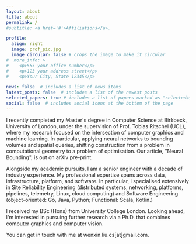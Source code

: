 ```yaml
---
layout: about
title: about
permalink: /
#subtitle: <a href='#'>Affiliations</a>.

profile:
  align: right
  image: prof_pic.jpg
  image_circular: false # crops the image to make it circular
#  more_info: >
#    <p>555 your office number</p>
#    <p>123 your address street</p>
#    <p>Your City, State 12345</p>

news: false  # includes a list of news items
latest_posts: false  # includes a list of the newest posts
selected_papers: true # includes a list of papers marked as "selected={true}"
social: false  # includes social icons at the bottom of the page
---
```


I recently completed my Master's degree in Computer Science at Birkbeck, University of London, under the supervision of Prof. Tobias Ritschel (UCL), where my research focused on the intersection of computer graphics and machine learning. In particular, applying neural networks to bounding volumes and spatial queries, shifting construction from a problem in computational geometry to a problem of optimisation. Our article, "Neural Bounding", is out on arXiv pre-print.

Alongside my academic pursuits, I am a senior engineer with a decade of industry experience. My professional expertise spans across data, infrastructure, platform, and software. In particular, I specialised extensively in Site Reliability Engineering (distributed systems, networking, platforms, pipelines, telemetry, Linux, cloud computing) and Software Engineering (object-oriented: Go, Java, Python; Functional: Scala, Kotlin.)

I received my BSc (Hons) from University College London. Looking ahead, I'm interested in pursuing further research via a Ph.D. that combines computer graphics and computer vision.

You can get in touch with me at wenxin.liu.cs[at]gmail.com.

<BR>

[//]: # (Write your biography here. Tell the world about yourself. Link to your favorite [subreddit]&#40;http://reddit.com&#41;. You can put a picture in, too. The code is already in, just name your picture `prof_pic.jpg` and put it in the `img/` folder.)

[//]: # ()
[//]: # (Put your address / P.O. box / other info right below your picture. You can also disable any of these elements by editing `profile` property of the YAML header of your `_pages/about.md`. Edit `_bibliography/papers.bib` and Jekyll will render your [publications page]&#40;/al-folio/publications/&#41; automatically.)

[//]: # ()
[//]: # (Link to your social media connections, too. This theme is set up to use [Font Awesome icons]&#40;http://fortawesome.github.io/Font-Awesome/&#41; and [Academicons]&#40;https://jpswalsh.github.io/academicons/&#41;, like the ones below. Add your Facebook, Twitter, LinkedIn, Google Scholar, or just disable all of them.)